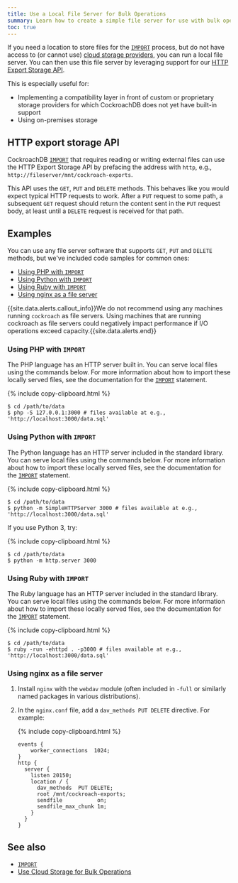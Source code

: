 ```yaml
---
title: Use a Local File Server for Bulk Operations
summary: Learn how to create a simple file server for use with bulk operations within CockroachDB
toc: true
---
```


If you need a location to store files for the [`IMPORT`](import.html) process, but do not have access to (or cannot use) [cloud storage providers](use-cloud-storage-for-bulk-operations.html), you can run a local file server. You can then use this file server by leveraging support for our [HTTP Export Storage API](#http-export-storage-api).

This is especially useful for:

- Implementing a compatibility layer in front of custom or proprietary storage providers for which CockroachDB does not yet have built-in support
- Using on-premises storage

## HTTP export storage API

CockroachDB [`IMPORT`](import.html) that requires reading or writing external files can use the HTTP Export Storage API by prefacing the address with `http`, e.g., `http://fileserver/mnt/cockroach-exports`.

This API uses the `GET`, `PUT` and `DELETE` methods. This behaves like you would expect typical HTTP requests to work. After a `PUT` request to some path, a subsequent `GET` request should return the content sent in the `PUT` request body, at least until a `DELETE` request is received for that path.

## Examples

You can use any file server software that supports `GET`, `PUT` and `DELETE` methods, but we've included code samples for common ones:

- [Using PHP with `IMPORT`](#using-php-with-import)
- [Using Python with `IMPORT`](#using-python-with-import)
- [Using Ruby with `IMPORT`](#using-ruby-with-import)
- [Using nginx as a file server](#using-nginx-as-a-file-server)

{{site.data.alerts.callout_info}}We do not recommend using any machines running <code>cockroach</code> as file servers. Using machines that are running cockroach as file servers could negatively impact performance if I/O operations exceed capacity.{{site.data.alerts.end}}

### Using PHP with `IMPORT`

The PHP language has an HTTP server built in.  You can serve local files using the commands below.  For more information about how to import these locally served files, see the documentation for the [`IMPORT`][import] statement.

{% include copy-clipboard.html %}
~~~ shell
$ cd /path/to/data
$ php -S 127.0.0.1:3000 # files available at e.g., 'http://localhost:3000/data.sql'
~~~

### Using Python with `IMPORT`

The Python language has an HTTP server included in the standard library.  You can serve local files using the commands below.  For more information about how to import these locally served files, see the documentation for the [`IMPORT`][import] statement.

{% include copy-clipboard.html %}
~~~ shell
$ cd /path/to/data
$ python -m SimpleHTTPServer 3000 # files available at e.g., 'http://localhost:3000/data.sql'
~~~

If you use Python 3, try:

{% include copy-clipboard.html %}
~~~ shell
$ cd /path/to/data
$ python -m http.server 3000
~~~

### Using Ruby with `IMPORT`

The Ruby language has an HTTP server included in the standard library.  You can serve local files using the commands below.  For more information about how to import these locally served files, see the documentation for the [`IMPORT`][import] statement.

{% include copy-clipboard.html %}
~~~ shell
$ cd /path/to/data
$ ruby -run -ehttpd . -p3000 # files available at e.g., 'http://localhost:3000/data.sql'
~~~

### Using nginx as a file server

1. Install `nginx` with the `webdav` module (often included in `-full` or similarly named packages in various distributions).

2. In the `nginx.conf` file, add a `dav_methods PUT DELETE` directive. For example:

    {% include copy-clipboard.html %}
    ~~~ nginx
    events {
        worker_connections  1024;
    }
    http {
      server {
        listen 20150;
        location / {
          dav_methods  PUT DELETE;
          root /mnt/cockroach-exports;
          sendfile           on;
          sendfile_max_chunk 1m;
        }
      }
    }
    ~~~

## See also

- [`IMPORT`][import]
- [Use Cloud Storage for Bulk Operations](use-cloud-storage-for-bulk-operations.html)

<!-- Reference Links -->

[import]: import.html
